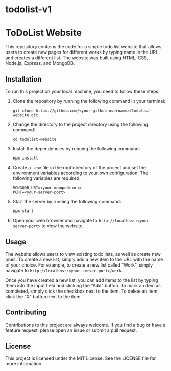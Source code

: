 # todolist-v1
# ToDoList Website

This repository contains the code for a simple todo list website that allows users to create new pages for different works by typing name in the URL and creates a different list. The website was built using HTML, CSS, Node.js, Express, and MongoDB.

## Installation

To run this project on your local machine, you need to follow these steps:

1. Clone the repository by running the following command in your terminal: 

    `git clone https://github.com/<your-github-username>/todolist-website.git`

2. Change the directory to the project directory using the following command:

    `cd todolist-website`

3. Install the dependencies by running the following command:

    `npm install`

4. Create a `.env` file in the root directory of the project and set the environment variables according to your own configuration. The following variables are required:

    ```
    MONGODB_URI=<your-mongodb-uri>
    PORT=<your-server-port>
    ```

5. Start the server by running the following command:

    `npm start`

6. Open your web browser and navigate to `http://localhost:<your-server-port>` to view the website.

## Usage

The website allows users to view existing todo lists, as well as create new ones. To create a new list, simply add a new item to the URL with the name of your choice. For example, to create a new list called "Work", simply navigate to `http://localhost:<your-server-port>/work`.

Once you have created a new list, you can add items to the list by typing them into the input field and clicking the "Add" button. To mark an item as completed, simply click the checkbox next to the item. To delete an item, click the "X" button next to the item.

## Contributing

Contributions to this project are always welcome. If you find a bug or have a feature request, please open an issue or submit a pull request.

## License

This project is licensed under the MIT License. See the LICENSE file for more information.
